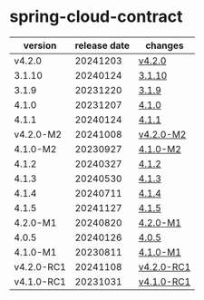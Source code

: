 # spring-cloud-contract

|  version   | release date |                changes                 |
|------------|--------------|----------------------------------------|
| v4.2.0     | 20241203     | [v4.2.0](./v4.2.0-20241203.md)         |
| 3.1.10     | 20240124     | [3.1.10](./3.1.10-20240124.md)         |
| 3.1.9      | 20231220     | [3.1.9](./3.1.9-20231220.md)           |
| 4.1.0      | 20231207     | [4.1.0](./4.1.0-20231207.md)           |
| 4.1.1      | 20240124     | [4.1.1](./4.1.1-20240124.md)           |
| v4.2.0-M2  | 20241008     | [v4.2.0-M2](./v4.2.0-M2-20241008.md)   |
| 4.1.0-M2   | 20230927     | [4.1.0-M2](./4.1.0-M2-20230927.md)     |
| 4.1.2      | 20240327     | [4.1.2](./4.1.2-20240327.md)           |
| 4.1.3      | 20240530     | [4.1.3](./4.1.3-20240530.md)           |
| 4.1.4      | 20240711     | [4.1.4](./4.1.4-20240711.md)           |
| 4.1.5      | 20241127     | [4.1.5](./4.1.5-20241127.md)           |
| 4.2.0-M1   | 20240820     | [4.2.0-M1](./4.2.0-M1-20240820.md)     |
| 4.0.5      | 20240126     | [4.0.5](./4.0.5-20240126.md)           |
| 4.1.0-M1   | 20230811     | [4.1.0-M1](./4.1.0-M1-20230811.md)     |
| v4.2.0-RC1 | 20241108     | [v4.2.0-RC1](./v4.2.0-RC1-20241108.md) |
| v4.1.0-RC1 | 20231031     | [v4.1.0-RC1](./v4.1.0-RC1-20231031.md) |

